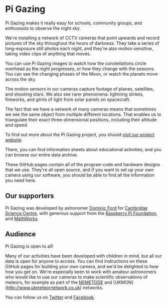 # Pi Gazing

Pi Gazing makes it really easy for schools, community groups, and enthusiasts
to observe the night sky.

We're installing a network of CCTV cameras that point upwards and record
pictures of the sky throughout the hours of darkness.  They take a series of
long-exposure still photos each night, and they're also motion sensitive,
taking video clips of anything that moves.

You can use Pi Gazing images to watch how the constellations circle overhead as
the night progresses, or how they change with the seasons. You can see the
changing phases of the Moon, or watch the planets move across the sky.

The motion sensors in our cameras capture footage of planes, satellites, and
shooting stars. We also see rarer phenomena: lightning strikes, fireworks, and
glints of light from solar panels on spacecraft.

The fact that we have a network of many cameras means that sometimes we see the
same object from multiple different locations. That enables us to triangulate
their exact three-dimensional positions, including their altitude and speed.

To find out more about the Pi Gazing project, you should [visit our project
website](http://pigazing.cambridgesciencecentre.org/).

There, you can find information sheets about educational activities, and you
can browse our entire data archive.

These GitHub pages contain all of the program code and hardware designs that we
use. They're all open source, and if you want to set up your own camera using
our software, you should be able to find all the information you need here.

## Our supporters

Pi Gazing was developed by astronomer [Dominic
Ford](https://in-the-sky.org/about.php) for [Cambridge Science
Centre](http://www.cambridgesciencecentre.org/), with generous support from the
[Raspberry Pi Foundation](https://www.raspberrypi.org/), and
[MathWorks](http://uk.mathworks.com).

## Audience

Pi Gazing is open to all!

Many of our activities have been developed with children in mind, but all our
data is open for anyone to access. You can find instructions on these GitHub
pages for building your own camera, and we'd be delighted to hear how you get
on. We're especially keen to work with amateur astronomers who would like to
use our cameras to make scientific observations of meteors, for example as part
of the [NEMETODE](http://www.nemetode.org) and [UKMON]
(http://www.ukmeteornetwork.co.uk) networks.

You can follow us on [Twitter](https://twitter.com/pigazing) and
[Facebook](https://www.facebook.com/pigazingcamera).

